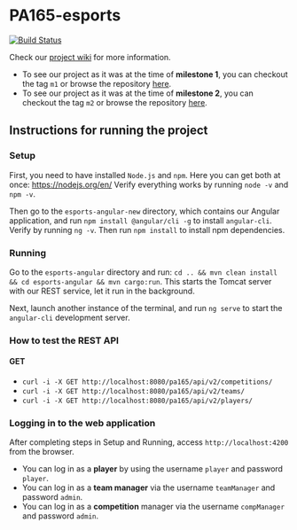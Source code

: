 # PA165-esports
[![Build Status](https://travis-ci.com/kaprijela/PA165-esports.svg?branch=main)](https://travis-ci.com/kaprijela/PA165-esports)

Check our [project wiki](https://github.com/kaprijela/PA165-esports/wiki) for more information.

- To see our project as it was at the time of **milestone 1**, you can checkout the tag `m1` or browse the repository [here](https://github.com/kaprijela/PA165-esports/tree/m1).
- To see our project as it was at the time of **milestone 2**, you can checkout the tag `m2` or browse the repository [here](https://github.com/kaprijela/PA165-esports/tree/m2).
  
## Instructions for running the project

### Setup

First, you need to have installed `Node.js` and `npm`. Here you can get both at once: https://nodejs.org/en/
Verify everything works by running `node -v` and `npm -v`.

Then go to the `esports-angular-new` directory, which contains our Angular application, and run `npm install @angular/cli -g` to install `angular-cli`.
Verify by running `ng -v`.
Then run `npm install` to install npm dependencies.

### Running

Go to the `esports-angular` directory and run: `cd .. && mvn clean install && cd esports-angular && mvn cargo:run`.
This starts the Tomcat server with our REST service, let it run in the background.

Next, launch another instance of the terminal, and run `ng serve` to start the `angular-cli` development server.

### How to test the REST API

#### GET

- `curl -i -X GET http://localhost:8080/pa165/api/v2/competitions/`
- `curl -i -X GET http://localhost:8080/pa165/api/v2/teams/`
- `curl -i -X GET http://localhost:8080/pa165/api/v2/players/`

### Logging in to the web application

After completing steps in Setup and Running, access `http://localhost:4200` from the browser.

- You can log in as a **player** by using the username `player` and password `player`.
- You can log in as a **team manager** via the username `teamManager` and password `admin`.
- You can log in as a **competition** manager via the username `compManager` and password `admin`.

